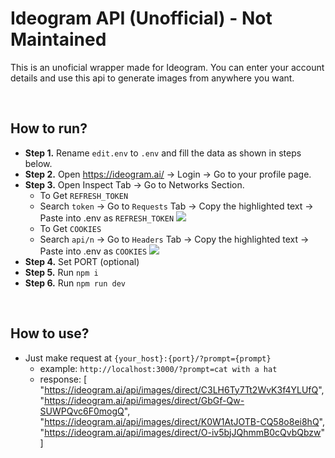 # Ideogram API (Unofficial) - Not Maintained

This is an unoficial wrapper made for Ideogram. You can enter your account details and use this api to generate images from anywhere you want.

<br>

## How to run?
- <b>Step 1.</b> Rename `edit.env` to `.env` and fill the data as shown in steps below.
- <b>Step 2.</b>  Open https://ideogram.ai/ -> Login -> Go to your profile page.
- <b>Step 3.</b> Open Inspect Tab -> Go to Networks Section.
  -  To Get `REFRESH_TOKEN` 
  -  Search `token` -> Go to `Requests` Tab -> Copy the highlighted text -> Paste into .env as `REFRESH_TOKEN`
   ![](https://images2.imgbox.com/ea/75/3lNlkjJT_o.png)  
  - To Get `COOKIES`
  - Search `api/n` -> Go to `Headers` Tab -> Copy the highlighted text -> Paste into .env as `COOKIES`
   ![](https://images2.imgbox.com/e3/0b/TwXJl6tj_o.png)
- <b>Step 4.</b> Set PORT (optional) 
- <b>Step 5.</b> Run `npm i` 
- <b>Step 6.</b> Run `npm run dev` 

<br>

## How to use?
- Just make request at `{your_host}:{port}/?prompt={prompt}`
  - example: `http://localhost:3000/?prompt=cat with a hat`
  - response:  [
    <br>"https://ideogram.ai/api/images/direct/C3LH6Ty7Tt2WvK3f4YLUfQ",
    <br>"https://ideogram.ai/api/images/direct/GbGf-Qw-SUWPQvc6F0mogQ",
    <br>"https://ideogram.ai/api/images/direct/K0W1AtJOTB-CQ58o8ei8hQ",
    <br>"https://ideogram.ai/api/images/direct/O-iv5bjJQhmmB0cQvbQbzw"
  <br>]
<br>


